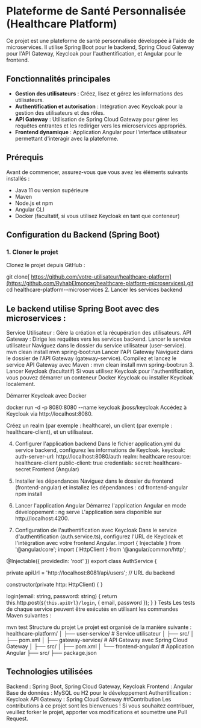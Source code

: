 # Plateforme de Santé Personnalisée (Healthcare Platform)

Ce projet est une plateforme de santé personnalisée développée à l'aide de microservices. Il utilise Spring Boot pour le backend, Spring Cloud Gateway pour l'API Gateway, Keycloak pour l'authentification, et Angular pour le frontend.

## Fonctionnalités principales

- **Gestion des utilisateurs** : Créez, lisez et gérez les informations des utilisateurs.
- **Authentification et autorisation** : Intégration avec Keycloak pour la gestion des utilisateurs et des rôles.
- **API Gateway** : Utilisation de Spring Cloud Gateway pour gérer les requêtes entrantes et les rediriger vers les microservices appropriés.
- **Frontend dynamique** : Application Angular pour l'interface utilisateur permettant d'interagir avec la plateforme.

## Prérequis

Avant de commencer, assurez-vous que vous avez les éléments suivants installés :

- Java 11 ou version supérieure
- Maven
- Node.js et npm
- Angular CLI
- Docker (facultatif, si vous utilisez Keycloak en tant que conteneur)

## Configuration du Backend (Spring Boot)

### 1. Cloner le projet

Clonez le projet depuis GitHub :

git clone[ https://github.com/votre-utilisateur/healthcare-platform](https://github.com/RyhabElmoncer/healthcare-platform-microservices).git
cd healthcare-platform--microservices
2. Lancer les services backend
## Le backend utilise Spring Boot avec des microservices :

Service Utilisateur : Gère la création et la récupération des utilisateurs.
API Gateway : Dirige les requêtes vers les services backend.
Lancer le service utilisateur
Naviguez dans le dossier du service utilisateur (user-service).
mvn clean install
mvn spring-boot:run
Lancer l'API Gateway
Naviguez dans le dossier de l'API Gateway (gateway-service).
Compilez et lancez le service API Gateway avec Maven :
mvn clean install
mvn spring-boot:run
3. Lancer Keycloak (facultatif)
Si vous utilisez Keycloak pour l'authentification, vous pouvez démarrer un conteneur Docker Keycloak ou installer Keycloak localement.

Démarrer Keycloak avec Docker

docker run -d -p 8080:8080 --name keycloak jboss/keycloak
Accédez à Keycloak via http://localhost:8080.

Créez un realm (par exemple : healthcare), un client (par exemple : healthcare-client), et un utilisateur.

4. Configurer l'application backend
Dans le fichier application.yml du service backend, configurez les informations de Keycloak.
keycloak:
  auth-server-url: http://localhost:8080/auth
  realm: healthcare
  resource: healthcare-client
  public-client: true
  credentials:
    secret: healthcare-secret
Frontend (Angular)
1. Installer les dépendances
Naviguez dans le dossier du frontend (frontend-angular) et installez les dépendances :
cd frontend-angular
npm install
2. Lancer l'application Angular
Démarrez l'application Angular en mode développement :
ng serve
L'application sera disponible sur http://localhost:4200.

3. Configuration de l'authentification avec Keycloak
Dans le service d'authentification (auth.service.ts), configurez l'URL de Keycloak et l'intégration avec votre frontend Angular.
import { Injectable } from '@angular/core';
import { HttpClient } from '@angular/common/http';

@Injectable({
  providedIn: 'root'
})
export class AuthService {

  private apiUrl = 'http://localhost:8081/api/users';  // URL du backend

  constructor(private http: HttpClient) { }

  login(email: string, password: string) {
    return this.http.post(`${this.apiUrl}/login`, { email, password });
  }
}
Tests
Les tests de chaque service peuvent être exécutés en utilisant les commandes Maven suivantes :

mvn test
Structure du projet
Le projet est organisé de la manière suivante :
healthcare-platform/
│
├── user-service/               # Service utilisateur
│   ├── src/
│   ├── pom.xml
│
├── gateway-service/            # API Gateway avec Spring Cloud Gateway
│   ├── src/
│   ├── pom.xml
│
└── frontend-angular/           # Application Angular
    ├── src/
    ├── package.json
## Technologies utilisées
Backend : Spring Boot, Spring Cloud Gateway, Keycloak
Frontend : Angular
Base de données : MySQL ou H2 pour le développement
Authentification : Keycloak
API Gateway : Spring Cloud Gateway
##Contribution
Les contributions à ce projet sont les bienvenues ! Si vous souhaitez contribuer, veuillez forker le projet, apporter vos modifications et soumettre une Pull Request.
